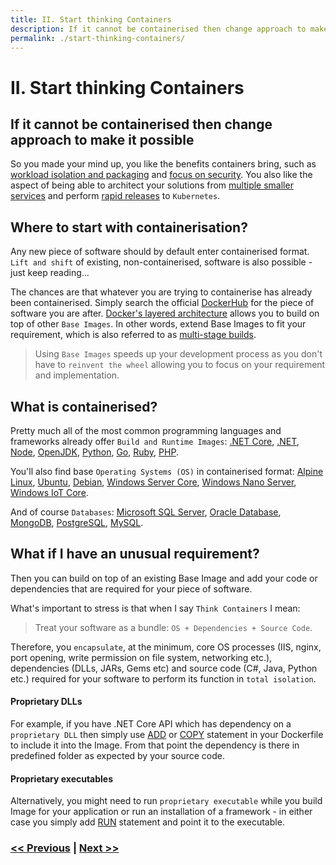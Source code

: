 ```yaml
---
title: II. Start thinking Containers
description: If it cannot be containerised then change approach to make it possible
permalink: ./start-thinking-containers/
---
```


# II. Start thinking Containers

## If it cannot be containerised then change approach to make it possible

So you made your mind up, you like the benefits containers bring, such as [workload isolation and packaging](docker-kubernetes-and-helm.md) and [focus on security](embed-least-privileged-approach.md). You also like the aspect of being able to architect your solutions from [multiple smaller services](adopt-mesh-app-and-service-architecture.md) and perform [rapid releases](start-early-with-cicd-and-automation.md) to `Kubernetes`.

## Where to start with containerisation?

Any new piece of software should by default enter containerised format. `Lift and shift` of existing, non-containerised, software is also possible - just keep reading...

The chances are that whatever you are trying to containerise has already been containerised. Simply search the official [DockerHub](https://hub.docker.com/) for the piece of software you are after. [Docker's layered architecture](https://docs.docker.com/storage/storagedriver/#images-and-layers) allows you to build on top of other `Base Images`. In other words, extend Base Images to fit your requirement, which is also referred to as [multi-stage builds](https://docs.docker.com/develop/develop-images/multistage-build).

> Using `Base Images` speeds up your development process as you don't have to `reinvent the wheel` allowing you to focus on your requirement and implementation.

## What is containerised?

Pretty much all of the most common programming languages and frameworks already offer `Build and Runtime Images`: [.NET Core](https://hub.docker.com/_/microsoft-dotnet-core), [.NET](https://hub.docker.com/_/microsoft-dotnet), [Node](https://hub.docker.com/_/node), [OpenJDK](https://hub.docker.com/_/openjdk), [Python](https://hub.docker.com/_/python), [Go](https://hub.docker.com/_/golang), [Ruby](https://hub.docker.com/_/ruby), [PHP](https://hub.docker.com/_/php).

You'll also find base `Operating Systems (OS)` in containerised format: [Alpine Linux](https://hub.docker.com/_/alpine), [Ubuntu](https://hub.docker.com/_/ubuntu), [Debian](https://hub.docker.com/_/debian), [Windows Server Core](https://hub.docker.com/_/microsoft-windows-servercore), [Windows Nano Server](https://hub.docker.com/_/microsoft-windows-nanoserver), [Windows IoT Core](https://hub.docker.com/_/microsoft-windows-iotcore).

And of course `Databases`: [Microsoft SQL Server](https://hub.docker.com/_/microsoft-mssql-server), [Oracle Database](https://hub.docker.com/_/oracle-database-enterprise-edition), [MongoDB](https://hub.docker.com/_/mongo), [PostgreSQL](https://hub.docker.com/_/postgres), [MySQL](https://hub.docker.com/_/mysql).

## What if I have an unusual requirement?

Then you can build on top of an existing Base Image and add your code or dependencies that are required for your piece of software.

What's important to stress is that when I say `Think Containers` I mean:

> Treat your software as a bundle: `OS + Dependencies + Source Code`.

Therefore, you `encapsulate`, at the minimum, core OS processes (IIS, nginx, port opening, write permission on file system, networking etc.), dependencies (DLLs, JARs, Gems etc) and source code (C#, Java, Python etc.) required for your software to perform its function in `total isolation`.

#### Proprietary DLLs

For example, if you have .NET Core API which has dependency on a `proprietary DLL` then simply use [ADD](https://docs.docker.com/engine/reference/builder/#add) or [COPY](https://docs.docker.com/engine/reference/builder/#copy) statement in your Dockerfile to include it into the Image. From that point the dependency is there in predefined folder as expected by your source code. 

#### Proprietary executables

Alternatively, you might need to run `proprietary executable` while you build Image for your application or run an installation of a framework - in either case you simply add [RUN](https://docs.docker.com/engine/reference/builder/#run) statement and point it to the executable.

### [<< Previous](docker-kubernetes-and-helm.md) | [Next >>](embed-least-privileged-approach.md)